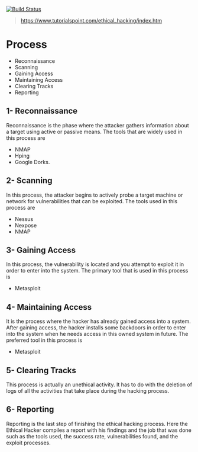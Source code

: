 [![Build Status](https://travis-ci.org/joemccann/dillinger.svg?branch=master)](https://travis-ci.org/joemccann/dillinger)


> https://www.tutorialspoint.com/ethical_hacking/index.htm

# Process
- Reconnaissance
- Scanning
- Gaining Access
- Maintaining Access
- Clearing Tracks
- Reporting

## 1- Reconnaissance
Reconnaissance is the phase where the attacker gathers information about a target using active or passive means. The tools that are widely used in this process are 
- NMAP
- Hping
- Google Dorks.

## 2- Scanning
In this process, the attacker begins to actively probe a target machine or network for vulnerabilities that can be exploited. The tools used in this process are 
- Nessus
- Nexpose
- NMAP

## 3- Gaining Access
In this process, the vulnerability is located and you attempt to exploit it in order to enter into the system. The primary tool that is used in this process is 
- Metasploit

## 4- Maintaining Access
It is the process where the hacker has already gained access into a system. After gaining access, the hacker installs some backdoors in order to enter into the system when he needs access in this owned system in future. The preferred tool in this process is
- Metasploit

## 5- Clearing Tracks
This process is actually an unethical activity. It has to do with the deletion of logs of all the activities that take place during the hacking process.

## 6- Reporting
Reporting is the last step of finishing the ethical hacking process. Here the Ethical Hacker compiles a report with his findings and the job that was done such as the tools used, the success rate, vulnerabilities found, and the exploit processes.
